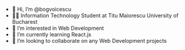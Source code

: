 - 👋 Hi, I’m @bogvoicescu
- 👨‍🎓 Information Technology Student at Titu Maiorescu University of Bucharest
- 👀 I’m interested in Web Development
- 🌱 I’m currently learning React.js
- 💞️ I’m looking to collaborate on any Web Development projects 

<!---
bogvoicescu/bogvoicescu is a ✨ special ✨ repository because its `README.md` (this file) appears on your GitHub profile.
You can click the Preview link to take a look at your changes.
--->

